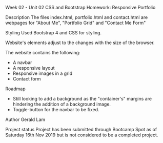 Week 02 - Unit 02 CSS and Bootstrap Homework: Responsive Portfolio

Description
The files index.html, portfolio.html and contact.html are webpages for "About Me", "Portfolio Grid" and "Contact Me Form"

Styling
Used Bootstrap 4 and CSS for styling. 

Website's elements adjust to the changes with the size of the browser. 

The website contains the following: 
- A navbar
- A responsive layout
- Responsive images in a grid
- Contact form

Roadmap
- Still looking to add a background as the "container's" margins are hindering the addition of a background image.
- Toggle-button for the navbar to be fixed. 

Author
Gerald Lam

Project status
Project has been submitted through Bootcamp Spot as of Saturday 16th Nov 2019 but is not considered to be a completed project. 